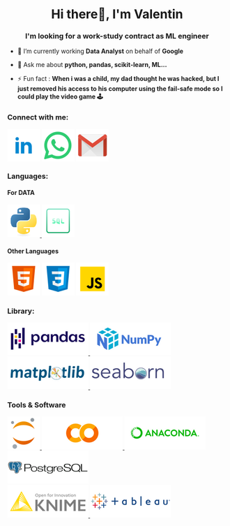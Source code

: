 <h1 align="center">Hi there👋, I'm Valentin</h1>
<h3 align="center">I'm looking for a work-study contract as ML engineer </h3>

- 🔭 I’m currently working **Data Analyst** on behalf of **Google**

- 💬 Ask me about **python, pandas, scikit-learn, ML...**

- ⚡ Fun fact : **When i was a child, my dad thought he was hacked, but I just removed his access to his computer using the fail-safe mode so I could play the video game 🕹**

<h3 align="left">Connect with me:</h3>
<p align="left">
<a href="https://www.linkedin.com/in/v-monteiro/" target="blank"><img align="center" src="https://github.com/Valeeew/Valeeew/blob/main/svg/linkedin.png" alt="https://www.linkedin.com/in/v-monteiro/"  /></a>
<a href="https://wa.me/qr/V7QVTXDMZPNPB1" target="blank"><img align="center" src="https://github.com/Valeeew/Valeeew/blob/main/svg/whatsapp.png" alt="https://wa.me/qr/V7QVTXDMZPNPB1"  /></a>
<a href="mailto:v.monteiro.pro@gmail.com"><img align="center" src="https://github.com/Valeeew/Valeeew/blob/main/svg/gmail.png" alt="mailto:v.monteiro.pro@gmail.com"  /></a>
</p>


<h3 align="left">Languages:</h3>

<h4>For DATA</h4>
<a href="https://www.python.org" target="_blank" rel="noreferrer"> <img src="https://raw.githubusercontent.com/devicons/devicon/master/icons/python/python-original.svg" alt="python" width="75" height="75"/> </a>
<a href="http://sql.org/" target="_blank" rel="noreferrer"> <img src="https://github.com/Valeeew/Valeeew/blob/main/svg/sql.png" alt="SQL" /> </a>

<h4>Other Languages</h4>
<p><img src="https://github.com/Valeeew/Valeeew/blob/main/svg/html.png" alt="HTML" /> <img src="https://github.com/Valeeew/Valeeew/blob/main/svg/css.png" alt="CSS" /> <img src="https://github.com/Valeeew/Valeeew/blob/main/svg/javascript.png" alt="javascript" /></p>

<h3 align="left"> Library:</h3>
<p align="left"> <a href="https://pandas.pydata.org/" target="_blank" rel="noreferrer"> <img src="https://github.com/Valeeew/Valeeew/blob/main/svg/pandas.png" alt="pandas" /> </a> 
<a href="https://numpy.org/" target="_blank" rel="noreferrer"> <img src="https://github.com/Valeeew/Valeeew/blob/main/svg/numpy.png" alt="numpy" /> </a>
<a href="https://matplotlib.org/" target="_blank" rel="noreferrer"> <img src="https://github.com/Valeeew/Valeeew/blob/main/svg/matplotlib.png" alt="matplotlib" /> </a>
<a href="https://seaborn.pydata.org/" target="_blank" rel="noreferrer"> <img src="https://github.com/Valeeew/Valeeew/blob/main/svg/seaborn.png" alt="seaborn" /> </a>
</p>

<h3 align="left">Tools & Software</h3>
<a href="https://jupyter.org/" target="_blank" rel="noreferrer"> <img src="https://github.com/Valeeew/Valeeew/blob/main/svg/jupyter.png" alt="jupyter"/> </a>
<a href="https://colab.research.google.com/" target="_blank" rel="noreferrer"> <img src="https://github.com/Valeeew/Valeeew/blob/main/svg/colab.png" alt="colab"/> </a>
<a href="https://www.anaconda.com/products/distribution" target="_blank" rel="noreferrer"> <img src="https://github.com/Valeeew/Valeeew/blob/main/svg/Anaconda.png" alt="anaconda"/> </a>
<a href="https://www.postgresql.org" target="_blank" rel="noreferrer"> <img src="https://github.com/Valeeew/Valeeew/blob/main/svg/postgre.png" alt="postgresql"/> </a>
<br>
<a href="https://www.knime.com/" target="_blank" rel="noreferrer"> <img src="https://github.com/Valeeew/Valeeew/blob/main/svg/knime.png" alt="knime"/> </a>
<a href="https://www.tableau.com" target="_blank" rel="noreferrer"> <img src="https://github.com/Valeeew/Valeeew/blob/main/svg/tableau.png" alt="tableau"/> </a>
